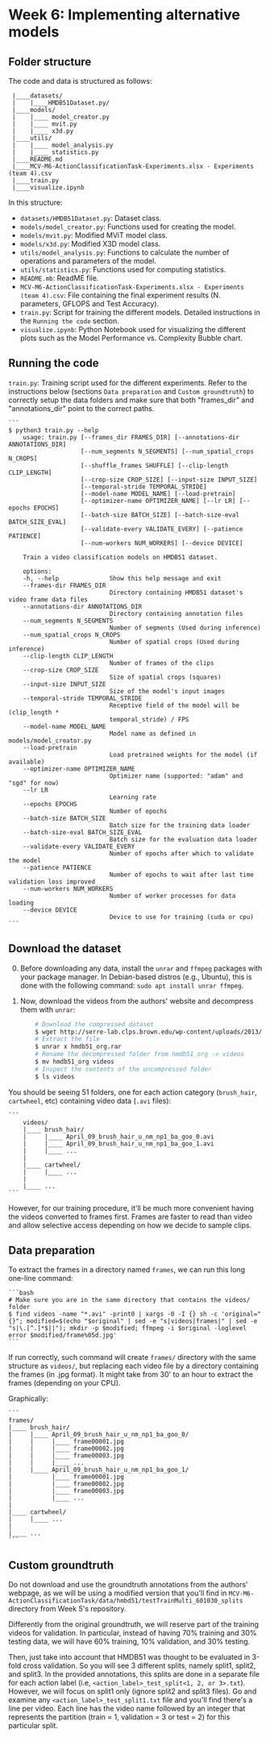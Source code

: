 # Week 6: Implementing alternative models

## Folder structure 
The code and data is structured as follows:<br>
   ```
    |____datasets/
    |    |____HMDB51Dataset.py/
    |____models/
    |    |____ model_creator.py
    |    |____ mvit.py
    |    |____ x3d.py
    |____utils/
    |    |____ model_analysis.py
    |    |____ statistics.py
    |____README.md
    |____MCV-M6-ActionClassificationTask-Experiments.xlsx - Experiments (team 4).csv
    |____train.py
    |____visualize.ipynb
   ```

In this structure:

* `datasets/HMDB51Dataset.py`: Dataset class.
* `models/model_creator.py`: Functions used for creating the model.
* `models/mvit.py`: Modified MViT model class.
* `models/x3d.py`: Modified X3D model class.
* `utils/model_analysis.py`: Functions to calculate the number of operations and parameters of the model.
* `utils/statistics.py`: Functions used for computing statistics.
* `README.mb`: ReadME file.
* `MCV-M6-ActionClassificationTask-Experiments.xlsx - Experiments (team 4).csv`: File containing the final experiment results (N. parameters, GFLOPS and Test Accuracy).
* `train.py`: Script for training the different models. Detailed instructions in the `Running the code` section.
* `visualize.ipynb`: Python Notebook used for visualizing the different plots such as the Model Performance vs. Complexity Bubble chart.

## Running the code

`train.py`: Training script used for the different experiments. Refer to the instructions below (sections `Data preparation` and `Custom groundtruth`) to correctly setup the data folders and make sure that both "frames_dir" and "annotations_dir" point to the correct paths.

    ```
    $ python3 train.py --help
        usage: train.py [--frames_dir FRAMES_DIR] [--annotations-dir ANNOTATIONS_DIR]
                        [--num_segments N_SEGMENTS] [--num_spatial_crops N_CROPS]
                        [--shuffle_frames SHUFFLE] [--clip-length CLIP_LENGTH]
                        [--crop-size CROP_SIZE] [--input-size INPUT_SIZE]
                        [--temporal-stride TEMPORAL_STRIDE]
                        [--model-name MODEL_NAME] [--load-pretrain]
                        [--optimizer-name OPTIMIZER_NAME] [--lr LR] [--epochs EPOCHS]
                        [--batch-size BATCH_SIZE] [--batch-size-eval BATCH_SIZE_EVAL]
                        [--validate-every VALIDATE_EVERY] [--patience PATIENCE]
                        [--num-workers NUM_WORKERS] [--device DEVICE]

        Train a video classification models on HMDB51 dataset.

        options:
        -h, --help              Show this help message and exit
        --frames-dir FRAMES_DIR
                                Directory containing HMDB51 dataset's video frame data files
        --annotations-dir ANNOTATIONS_DIR
                                Directory containing annotation files
        --num_segments N_SEGMENTS
                                Number of segments (Used during inference)
        --num_spatial_crops N_CROPS
                                Number of spatial crops (Used during inference)
        --clip-length CLIP_LENGTH
                                Number of frames of the clips
        --crop-size CROP_SIZE
                                Size of spatial crops (squares)
        --input-size INPUT_SIZE
                                Size of the model's input images
        --temporal-stride TEMPORAL_STRIDE
                                Receptive field of the model will be (clip_length *
                                temporal_stride) / FPS
        --model-name MODEL_NAME
                                Model name as defined in models/model_creator.py
        --load-pretrain         
                                Load pretrained weights for the model (if available)
        --optimizer-name OPTIMIZER_NAME
                                Optimizer name (supported: "adam" and "sgd" for now)
        --lr LR               
                                Learning rate
        --epochs EPOCHS       
                                Number of epochs
        --batch-size BATCH_SIZE
                                Batch size for the training data loader
        --batch-size-eval BATCH_SIZE_EVAL
                                Batch size for the evaluation data loader
        --validate-every VALIDATE_EVERY
                                Number of epochs after which to validate the model
        --patience PATIENCE
                                Number of epochs to wait after last time validation loss improved
        --num-workers NUM_WORKERS
                                Number of worker processes for data loading
        --device DEVICE       
                                Device to use for training (cuda or cpu)
    ```

## Download the dataset

0. Before downloading any data, install the `unrar` and `ffmpeg` packages with your package manager. In Debian-based distros (e.g., Ubuntu), this is done with the following command: `sudo apt install unrar ffmpeg`.

1. Now, download the videos from the authors' website and decompress them with `unrar`:

    ```bash
        # Download the compressed dataset
        $ wget http://serre-lab.clps.brown.edu/wp-content/uploads/2013/10/hmdb51_org.rar
        # Extract the file
        $ unrar x hmdb51_org.rar
        # Rename the decompressed folder from hmdb51_org -> videos
        $ mv hmdb51_org videos
        # Inspect the contents of the uncompressed folder
        $ ls videos
    ```

You should be seeing 51 folders, one for each action category (`brush_hair`, `cartwheel`, etc) containing video data (`.avi` files):

    ```
        videos/
        |____ brush_hair/
        |     |____ April_09_brush_hair_u_nm_np1_ba_goo_0.avi
        |     |____ April_09_brush_hair_u_nm_np1_ba_goo_1.avi
        |     |____ ...
        |
        |____ cartwheel/
        |     |____ ...
        |
        |____ ...
    ```

However, for our training procedure, it'll be much more convenient having the videos converted to frames first. Frames are faster to read than video and allow selective access depending on how we decide to sample clips.

## Data preparation

To extract the frames in a directory named `frames`, we can run this long one-line command:

    ```bash
    # Make sure you are in the same directory that contains the videos/ folder
    $ find videos -name "*.avi" -print0 | xargs -0 -I {} sh -c 'original="{}"; modified=$(echo "$original" | sed -e "s|videos|frames|" | sed -e "s|\.[^.]*$||"); mkdir -p $modified; ffmpeg -i $original -loglevel error $modified/frame%05d.jpg'
    ```
    
If run correctly, such command will create  `frames/` directory with the same structure as `videos/`, but replacing each video file by a directory containing the frames (in .jpg format). It might take from 30' to an hour to extract the frames (depending on your CPU).

Graphically:

    ```
    frames/
    |____ brush_hair/
    |     |____ April_09_brush_hair_u_nm_np1_ba_goo_0/
    |     |     |____ frame00001.jpg
    |     |     |____ frame00002.jpg
    |     |     |____ frame00003.jpg
    |     |     |____ ...
    |     |____ April_09_brush_hair_u_nm_np1_ba_goo_1/
    |           |____ frame00001.jpg
    |           |____ frame00002.jpg
    |           |____ frame00003.jpg
    |           |____ ...
    |
    |____ cartwheel/
    |     |____ ...
    |
    |____ ...
    ```

## Custom groundtruth

Do not download and use the groundtruth annotations from the authors' webpage, as we will be using a modified version that you'll find in `MCV-M6-ActionClassificationTask/data/hmbd51/testTrainMulti_601030_splits` directory from Week 5's repository.

Differently from the original groundtruth, we will reserve part of the training videos for validation. In particular, instead of having 70% training and 30% testing data, we will have 60% training, 10% validation, and 30% testing.

Then, just take into account that HMDB51 was thought to be evaluated in 3-fold cross validation. So you will see 3 different splits, namely split1, split2, and split3. In the provided annotations, this splits are done in a separate file for each action label (i.e, `<action_label>_test_split<1, 2, or 3>.txt`). However, we will focus on split1 only (ignore split2 and split3 files). Go and examine any `<action_label>_test_split1.txt` file and you'll find there's a line per video. Each line has the video name followed by an integer that represents the partition (train = 1, validation = 3 or test = 2) for this particular split.
